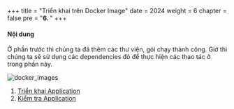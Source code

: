 +++
title = "Triển khai trên Docker Image"
date = 2024
weight = 6
chapter = false
pre = "<b>6. </b>"
+++

#### Nội dung

Ở phần trước thì chúng ta đã thêm các thư viện, gói chạy thành công. Giờ thì chúng ta sẽ sử dụng các dependencies đó để thực hiện các thao tác ở trong phần này.

![docker_images](/images/6-docker-image/docker_images.png)

1. [Triển khai Application](1-deploy)
2. [Kiểm tra Application](2-test-app)

